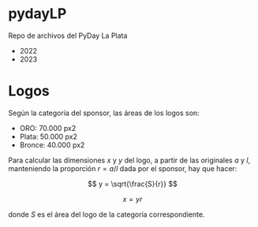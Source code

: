 # pydayLP
Repo de archivos del PyDay La Plata
- 2022
- 2023

# Logos
Según la categoría del sponsor, las áreas de los logos son:
- ORO:    70.000 px2
- Plata:  50.000 px2
- Bronce: 40.000 px2

Para calcular las dimensiones $x$ y $y$ del logo, a partir de las originales $a$ y $l$, manteniendo la proporción $r = a / l$ dada por el sponsor, hay que hacer:

$$ y = \sqrt{\frac{S}{r}} $$
```math
  x = y r
```

donde $S$ es el área del logo de la categoría correspondiente.
